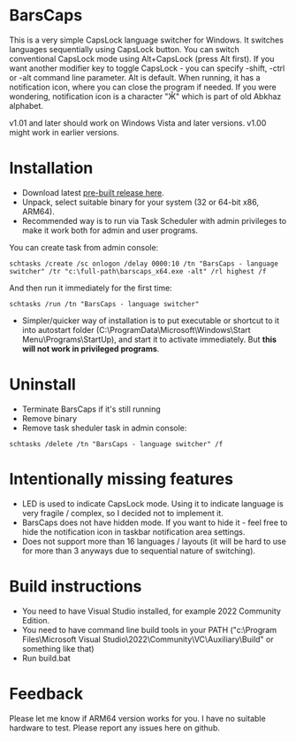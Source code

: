 # BarsCaps
This is a very simple CapsLock language switcher for Windows. 
It switches languages sequentially using CapsLock button. You can switch conventional CapsLock mode using Alt+CapsLock (press Alt first). If you want another modifier key to toggle CapsLock - you can specify -shift, -ctrl or -alt command line parameter. Alt is default.
When running, it has a notification icon, where you can close the program if needed. If you were wondering, notification icon is a character "Ӂ" which is part of old Abkhaz alphabet. 

v1.01 and later should work on Windows Vista and later versions. v1.00 might work in earlier versions.

# Installation
* Download latest [pre-built release here](https://github.com/BarsMonster/BarsCaps/releases/latest).
* Unpack, select suitable binary for your system (32 or 64-bit x86, ARM64).
* Recommended way is to run via Task Scheduler with admin privileges to make it work both for admin and user programs.

You can create task from admin console:
```
schtasks /create /sc onlogon /delay 0000:10 /tn "BarsCaps - language switcher" /tr "c:\full-path\barscaps_x64.exe -alt" /rl highest /f
```

And then run it immediately for the first time:
```
schtasks /run /tn "BarsCaps - language switcher"
```

* Simpler/quicker way of installation is to put executable or shortcut to it into autostart folder (C:\ProgramData\Microsoft\Windows\Start Menu\Programs\StartUp), and start it to activate immediately. But **this will not work in privileged programs**. 

# Uninstall
* Terminate BarsCaps if it's still running
* Remove binary
* Remove task sheduler task in admin console:
```
schtasks /delete /tn "BarsCaps - language switcher" /f
```

# Intentionally missing features
* LED is used to indicate CapsLock mode. Using it to indicate language is very fragile / complex, so I decided not to implement it. 
* BarsCaps does not have hidden mode. If you want to hide it - feel free to hide the notification icon in taskbar notification area settings. 
* Does not support more than 16 languages / layouts (it will be hard to use for more than 3 anyways due to sequential nature of switching).

# Build instructions
* You need to have Visual Studio installed, for example 2022 Community Edition. 
* You need to have command line build tools in your PATH ("c:\Program Files\Microsoft Visual Studio\2022\Community\VC\Auxiliary\Build" or something like that)
* Run build.bat

# Feedback
Please let me know if ARM64 version works for you. I have no suitable hardware to test. 
Please report any issues here on github. 

